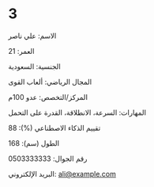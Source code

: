 # 3 
الاسم: علي ناصر 

العمر: 21 

الجنسية: السعودية 

المجال الرياضي: ألعاب القوى 

المركز/التخصص: عدو 100م 

المهارات: السرعة، الانطلاقة، القدرة على التحمل 

تقييم الذكاء الاصطناعي (%): 88 

الطول (سم): 168 

رقم الجوال: 0503333333 

البريد الإلكتروني: ali@example.com 

